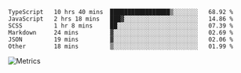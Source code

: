 <!--START_SECTION:waka-->

```text
TypeScript   10 hrs 40 mins  █████████████████▒░░░░░░░   68.92 %
JavaScript   2 hrs 18 mins   ███▓░░░░░░░░░░░░░░░░░░░░░   14.86 %
SCSS         1 hr 8 mins     ██░░░░░░░░░░░░░░░░░░░░░░░   07.39 %
Markdown     24 mins         ▓░░░░░░░░░░░░░░░░░░░░░░░░   02.69 %
JSON         19 mins         ▓░░░░░░░░░░░░░░░░░░░░░░░░   02.06 %
Other        18 mins         ▒░░░░░░░░░░░░░░░░░░░░░░░░   01.99 %
```

<!--END_SECTION:waka-->

![Metrics](https://metrics.lecoq.io/TachibanaKimika?template=classic&base.activity=0&base.community=0&base.repositories=0&languages=1&isocalendar=1&isocalendar.duration=half-year&languages.limit=8&languages.sections=most-used&languages.colors=github&languages.threshold=0%25&languages.indepth=false&languages.recent.load=300&languages.recent.days=14&config.timezone=Asia%2FShanghai)
